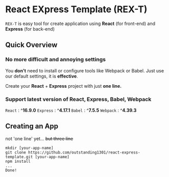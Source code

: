 # React EXpress Template (REX-T)
`REX-T` is easy tool for create application using **React** (for front-end) and **Express** (for back-end)

## Quick Overview
### No more difficult and annoying settings
You **don't** need to install or configure tools like Webpack or Babel.
Just use our default settings, it is **effective**.

Create your **React** + **Express** project with just **one line.**

### Support latest version of React, Express, Babel, Webpack
`React` : ^**16.9.0**
`Express` : ^**4.17.1**
`Babel` : ^**7.5.5**
`Webpack` : ^**4.39.3**

## Creating an App
not 'one line' yet... ~~but three line~~
```
mkdir [your-app-name]
git clone https://github.com/outstanding1301/react-express-template.git [your-app-name]
npm install
...
Done!
```
